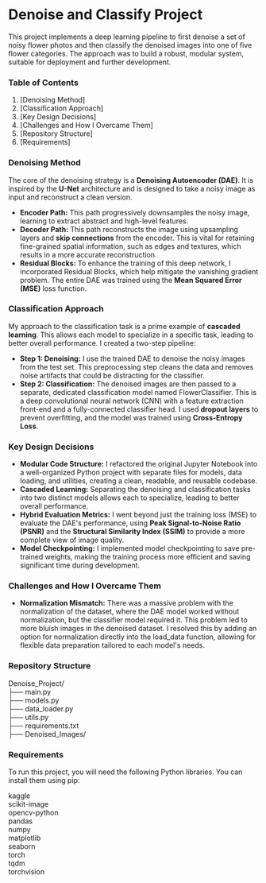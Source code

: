 # **Denoise and Classify Project**

This project implements a deep learning pipeline to first denoise a set of noisy flower photos and then classify the denoised images into one of five flower categories. The approach was to build a robust, modular system, suitable for deployment and further development.

### **Table of Contents**

1. [Denoising Method]
2. [Classification Approach]
3. [Key Design Decisions]
4. [Challenges and How I Overcame Them]
5. [Repository Structure] 
6. [Requirements]

### **Denoising Method**

The core of the denoising strategy is a **Denoising Autoencoder (DAE)**. It is inspired by the **U-Net** architecture and is designed to take a noisy image as input and reconstruct a clean version.

* **Encoder Path:** This path progressively downsamples the noisy image, learning to extract abstract and high-level features.  
* **Decoder Path:** This path reconstructs the image using upsampling layers and **skip connections** from the encoder. This is vital for retaining fine-grained spatial information, such as edges and textures, which results in a more accurate reconstruction.  
* **Residual Blocks:** To enhance the training of this deep network, I incorporated Residual Blocks, which help mitigate the vanishing gradient problem. The entire DAE was trained using the **Mean Squared Error (MSE)** loss function.

### **Classification Approach**

My approach to the classification task is a prime example of **cascaded learning**. This allows each model to specialize in a specific task, leading to better overall performance. I created a two-step pipeline:

* **Step 1: Denoising:** I use the trained DAE to denoise the noisy images from the test set. This preprocessing step cleans the data and removes noise artifacts that could be distracting for the classifier.  
* **Step 2: Classification:** The denoised images are then passed to a separate, dedicated classification model named FlowerClassifier. This is a deep convolutional neural network (CNN) with a feature extraction front-end and a fully-connected classifier head. I used **dropout layers** to prevent overfitting, and the model was trained using **Cross-Entropy Loss**.

### **Key Design Decisions**

* **Modular Code Structure:** I refactored the original Jupyter Notebook into a well-organized Python project with separate files for models, data loading, and utilities, creating a clean, readable, and reusable codebase.  
* **Cascaded Learning:** Separating the denoising and classification tasks into two distinct models allows each to specialize, leading to better overall performance.  
* **Hybrid Evaluation Metrics:** I went beyond just the training loss (MSE) to evaluate the DAE's performance, using **Peak Signal-to-Noise Ratio (PSNR)** and the **Structural Similarity Index (SSIM)** to provide a more complete view of image quality.  
* **Model Checkpointing:** I implemented model checkpointing to save pre-trained weights, making the training process more efficient and saving significant time during development.

### **Challenges and How I Overcame Them**

* **Normalization Mismatch:** There was a massive problem with the normalization of the dataset, where the DAE model worked without normalization, but the classifier model required it. This problem led to more bluish images in the denoised dataset. I resolved this by adding an option for normalization directly into the load\_data function, allowing for flexible data preparation tailored to each model's needs.

### **Repository Structure**

Denoise\_Project/  
├── main.py  
├── models.py  
├── data\_loader.py  
├── utils.py  
├── requirements.txt  
├── Denoised\_Images/

### **Requirements**

To run this project, you will need the following Python libraries. You can install them using pip:

kaggle  
scikit-image  
opencv-python  
pandas  
numpy  
matplotlib  
seaborn  
torch  
tqdm  
torchvision
